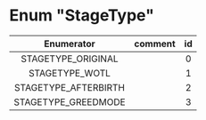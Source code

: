# Enum "StageType"
|Enumerator|comment|id|
|:--:|:--:|:--:|
| STAGETYPE_ORIGINAL |  | 0 |
| STAGETYPE_WOTL |  | 1 |
| STAGETYPE_AFTERBIRTH |  | 2 |
| STAGETYPE_GREEDMODE |  | 3 |